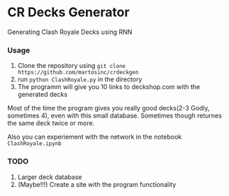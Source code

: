 # CR Decks Generator
Generating Clash Royale Decks using RNN

### Usage
1. Clone the repository using `git clone https://github.com/martosinc/crdeckgen`
2. run `python ClashRoyale.py` in the directory
3. The programm will give you 10 links to deckshop.com with the generated decks

Most of the time the program gives you really good decks(2-3 Godly, sometimes 4), even with this small database. Sometimes though returnes the same deck twice or more.

Also you can experiement with the network in the notebook `ClashRoyale.ipynb`

### TODO
1. Larger deck database
2. (Maybe!!!) Create a site with the program functionality